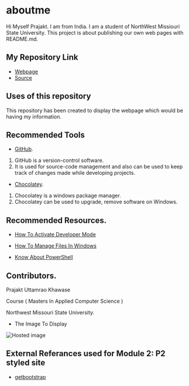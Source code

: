 # aboutme
Hi Myself Prajakt. I am from India. I am a student of NorthWest Missiouri State University. This project is about publishing our own web pages with README.md.

## My Repository Link

- [Webpage](https://prajakt-khawase.github.io/aboutme/)
- [Source](https://github.com/Prajakt-Khawase/aboutme)

## Uses of this repository
   This repository has been created to display the webpage which would be having my information.
   
## Recommended Tools

 - [GitHub](https://pages.github.com/). 
 
 1. GitHub is a version-control software. 
 1. It is used for source-code management and also can be used to keep track of changes made while developing projects.
 
 - [Chocolatey](https://chocolatey.org/).
 
 1. Chocolatey is a windows package manager.
 1. Chocolatey can be used to upgrade, remove software on Windows. 
 
## Recommended Resources.
 
 - [How To Activate Developer Mode](https://www.howtogeek.com/292914/what-is-developer-mode-in-windows-10/)
 
 - [How To Manage Files In Windows](https://www.windowscentral.com/how-manage-file-storage-windows-10)
 
 - [Know About PowerShell](https://docs.microsoft.com/en-us/powershell/scripting/powershell-scripting?view=powershell-6)
   
   
## Contributors.
   
   Prajakt Uttamrao Khawase 
   
   Course ( Masters In Applied Computer Science )
   
   Northwest Missouri State University.
   
   - The Image To Display
   
   ![Hosted image](https://paultrani.com/wp-content/uploads/2016/04/lion-1170x830.png)
   
   
## External Referances used for Module 2: P2 styled site

 - [getbootstrap](https://getbootstrap.com/docs/4.0/getting-started/introduction/)

   
